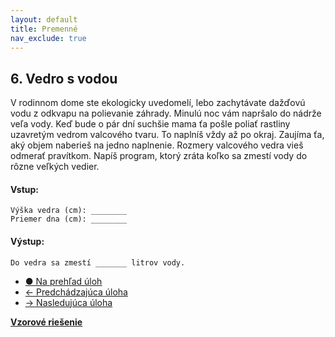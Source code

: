 ```yaml
---
layout: default
title: Premenné
nav_exclude: true
---
```


## 6. Vedro s vodou
V rodinnom dome ste ekologicky uvedomelí, lebo zachytávate dažďovú vodu z odkvapu na polievanie záhrady. Minulú noc vám napršalo do nádrže veľa vody. Keď bude o pár dní suchšie mama ťa pošle poliať rastliny uzavretým vedrom valcového tvaru. To naplníš vždy až po okraj. Zaujíma ťa, aký objem naberieš na jedno naplnenie. Rozmery valcového vedra vieš odmerať pravítkom. Napíš program, ktorý zráta koľko sa zmestí vody do rôzne veľkých vedier.

#### Vstup:
```
Výška vedra (cm): ________
Priemer dna (cm): ________
```

#### Výstup:
```
Do vedra sa zmestí _______ litrov vody.
```

- [&#9679; Na prehľad úloh](/zbierka-uloh.html)
- [&larr; Predchádzajúca úloha](/coding/beginner/1-chapter/5.html)
- [&rarr; Nasledujúca úloha](/coding/beginner/1-chapter/7.html)

[**Vzorové riešenie**](/coding/beginner/1-chapter/6-solve.html)
